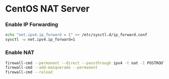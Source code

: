 # CentOS NAT Server

### Enable IP Forwarding

```bash
echo "net.ipv4.ip_forward = 1" >> /etc/sysctl.d/ip_forward.conf
sysctl -w net.ipv4.ip_forward=1
```

### Enable NAT

```bash
firewall-cmd --permanent --direct --passthrough ipv4 -t nat -I POSTROUTING -o eth0 -j MASQUERADE -s 10.0.0.0/24
firewall-cmd --add-masquerade --permanent 
firewall-cmd --reload
```



